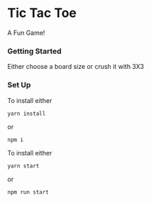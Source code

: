 # Tic Tac Toe

A Fun Game!

### Getting Started

Either choose a board size or crush it with 3X3

### Set Up

To install either

```
yarn install
```

or

```
npm i
```

To install either

```
yarn start
```

or

```
npm run start
```
